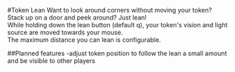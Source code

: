 #Token Lean
Want to look around corners without moving your token? Stack up on a door and peek around? Just lean!  
While holding down the lean button (default q), your token's vision and light source are moved towards your mouse.  
The maximum distance you can lean is configurable.  
  
##Planned features
-adjust token position to follow the lean a small amount and be visible to other players